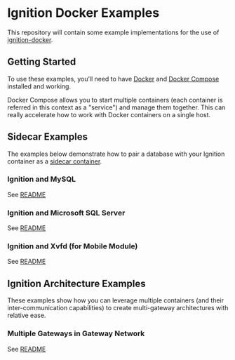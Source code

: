 # Ignition Docker Examples

This repository will contain some example implementations for the use of [ignition-docker](https://github.com/thirdgen88/ignition-docker).

## Getting Started

To use these examples, you’ll need to have [Docker](https://docs.docker.com/install/) and [Docker Compose](https://docs.docker.com/compose/install/)  installed and working.

Docker Compose allows you to start multiple containers (each container is referred in this context as a "service") and manage them together.  This can really accelerate how to work with Docker containers on a single host.

## Sidecar Examples

The examples below demonstrate how to pair a database with your Ignition container as a [sidecar container](https://docs.microsoft.com/en-us/azure/architecture/patterns/sidecar).    

### Ignition and MySQL

See [README](ignition-mysql)

### Ignition and Microsoft SQL Server

See [README](ignition-mssql)

### Ignition and Xvfd (for Mobile Module)

See [README](ignition-mobile)

## Ignition Architecture Examples

These examples show how you can leverage multiple containers (and their inter-communication capabilities) to create multi-gateway architectures with relative ease.

<!-- ### Vision Gateways + Load Balancer -->

<!-- ### Redundant Gateways -->

### Multiple Gateways in Gateway Network

See [README](ignition-gwnetwork)